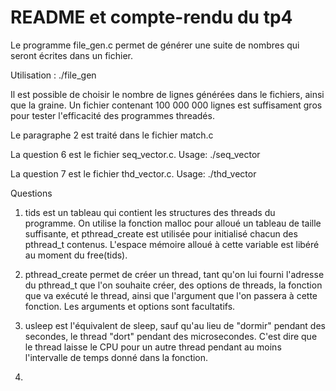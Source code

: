 # README et compte-rendu du tp4

Le programme file_gen.c permet de générer une suite de nombres qui seront
écrites dans un fichier.

Utilisation : ./file_gen <number of number> <seed>

Il est possible de choisir le nombre de lignes générées dans le fichiers,
ainsi que la graine.
Un fichier contenant 100 000 000 lignes est suffisament gros pour tester
l'efficacité des programmes threadés.

Le paragraphe 2 est traité dans le fichier match.c

La question 6 est le fichier seq_vector.c.
Usage: ./seq_vector <element being searched> <file with array>

La question 7 est le fichier thd_vector.c.
Usage: ./thd_vector <element being searched> <file with array> <nb of threads>

Questions
1. tids est un tableau qui contient les structures des threads du programme.
On utilise la fonction malloc pour alloué un tableau de taille suffisante, 
et pthread_create est utilisée pour initialisé chacun des pthread_t contenus.
L'espace mémoire alloué à cette variable est libéré au moment du free(tids).

2. pthread_create permet de créer un thread, tant qu'on lui fourni l'adresse
du pthread_t que l'on souhaite créer, des options de threads, la fonction
que va exécuté le thread, ainsi que l'argument que l'on passera à cette
fonction. Les arguments et options sont facultatifs.

3. usleep est l'équivalent de sleep, sauf qu'au lieu de "dormir" pendant des 
secondes, le thread "dort" pendant des  microsecondes. C'est dire que le
thread laisse le CPU pour un autre thread pendant au moins l'intervalle de
temps donné dans la fonction.

4. 
